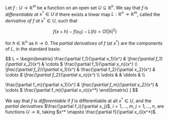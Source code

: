 Let $f: U \to \mathbb{R}^m$ be a function on an open set $U \subseteq \mathbb{R}^n$. We say that $f$ is *differentiable at* $x^* \in U$ if there exists a linear map $L: \mathbb{R}^n \to \mathbb{R}^m$, called the *derivative of* $f$ *at* $x^* \in U$, such that

$$
f(x + h) - f(x_0) - L(h) = O(|h|^2)
$$

for $h \in \mathbb{R^n}$ as $h \to 0$. The *partial derivatives* of $f$ (at $x^*$) are the components of $L$, in the standard basis:

$$
L = \begin{bmatrix}
\frac{\partial f_1}{\partial x_1}(x^*) & \frac{\partial f_1}{\partial x_2}(x^*) & \cdots $ \frac{\partial f_1}{\partial x_n}(x^*)  \\\\
\frac{\partial f_2}{\partial x_1}(x^*) & \frac{\partial f_2}{\partial x_2}(x^*) & \cdots $ \frac{\partial f_2}{\partial x_n}(x^*)  \\\\
\vdots & & \ddots & \\\\

\frac{\partial f_m}{\partial x_1}(x^*) & \frac{\partial f_m}{\partial x_2}(x^*) & \cdots $ \frac{\partial f_m}{\partial x_n}(x^*) 
\end{bmatrix}
]
$$

We say that $f$ is *differentiable* if $f$ is differentiable at all $x^* \in U$, and the *partial derivatives* $\frac{\partial f_i}{\partial x_j}$, $i=1, \ldots, m$, $j=1, \ldots, n$, are functions $U \to \mathbb{R}$, taking $x^* \mapsto \frac{\partial f}{\partial x_i}(x^*)$.
